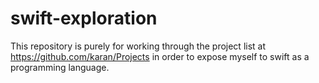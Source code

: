 # swift-exploration
This repository is purely for working through the project list at https://github.com/karan/Projects in order to expose myself to swift as a programming language.
